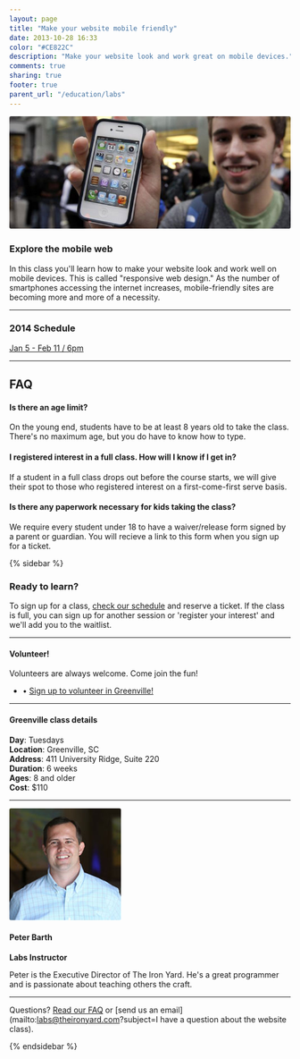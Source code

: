 ```yaml
---
layout: page
title: "Make your website mobile friendly"
date: 2013-10-28 16:33
color: "#CE822C"
description: "Make your website look and work great on mobile devices."
comments: true
sharing: true
footer: true
parent_url: "/education/labs"
---
```


<img src="/images/education/labs/make-your-website-mobile-friendly.jpg" style="border-radius: 3px;">

### Explore the mobile web

In this class you'll learn how to make your website look and work well on mobile devices. This is called "responsive web design." As the number of smartphones accessing the internet increases, mobile-friendly sites are becoming more and more of a necessity. 

---
<a id="schedule"></a>

### 2014 Schedule

<a href="https://tito.io/the-iron-yard/greenville-labs-mobile-website-january-2014" class="button"> Jan 5 - Feb 11 / 6pm</a>

---
<a id="faq"></a>
## FAQ

#### Is there an age limit?

On the young end, students have to be at least 8 years old to take the class. There's no maximum age, but you do have to know how to type. 

#### I registered interest in a full class. How will I know if I get in? 

If a student in a full class drops out before the course starts, we will give their spot to those who registered interest on a first-come-first serve basis. 

#### Is there any paperwork necessary for kids taking the class? 

We require every student under 18 to have a waiver/release form signed by a parent or guardian. You will recieve a link to this form when you sign up for a ticket. 

{% sidebar %}

### Ready to learn?

To sign up for a class, [check our schedule](#schedule) and reserve a ticket. If the class is full, you can sign up for another session or 'register your interest' and we'll add you to the waitlist. 

---

#### Volunteer!

Volunteers are always welcome. Come join the fun! 

<ul>
  <li>• <a href="http://eepurl.com/DWqpb"> Sign up to volunteer in Greenville!</a></li>
</ul>

---
#### Greenville class details

**Day**: Tuesdays  
**Location**: Greenville, SC  
**Address**: 411 University Ridge, Suite 220  
**Duration**: 6 weeks  
**Ages**: 8 and older  
**Cost**: $110  

---

<img src="/images/about/peter-barth.jpg" style="border-radius: 3px;">

#### Peter Barth

**Labs Instructor**

Peter is the Executive Director of The Iron Yard. He's a great programmer and is passionate about teaching others the craft. 

---

Questions? [Read our FAQ](#faq) or [send us an email](mailto:labs@theironyard.com?subject=I have a question about the website class).

{% endsidebar %}

